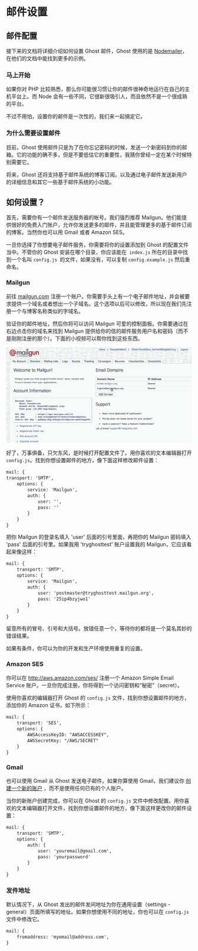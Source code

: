 # 邮件设置

## 邮件配置

接下来的文档将详细介绍如何设置 Ghost 邮件，Ghost 使用的是 [Nodemailer](https://github.com/andris9/Nodemailer)，在他们的文档中能找到更多的示例。

### 马上开始
如果你对 PHP 比较熟悉，那么你可能很习惯让你的邮件很神奇地运行在自己的主机平台上。而 Node 会有一些不同，它很新很吸引人，而且依然不是一个很成熟的平台。

不过不用怕，设置你的邮件是一次性的，我们来一起搞定它。

### 为什么需要设置邮件
目前，Ghost 使用邮件只是为了在你忘记密码的时候，发送一个新密码到你的邮箱。它的功能的确不多，但是不要低估它的重要性，我猜你曾经一定在某个时候特别需要它。

将来，Ghost 还将支持基于邮件系统的博客订阅。以及通过电子邮件发送新用户的详细信息和其它一些基于邮件系统的小功能。

## 如何设置？

首先，需要你有一个邮件发送服务器的帐号。我们强烈推荐 Mailgun。他们能提供很好的免费入门账户，允许你发送更多的邮件，并且能管理更多的基于邮件订阅的博客。当然你也可以用 Gmail 或者 Amazon SES。

一旦你选择了你想要电子邮件服务，你需要将你的设置添加到 Ghost 的配置文件当中。不管你的 Ghost 安装在哪个目录，你应该能在` index.js` 所在的目录中找到一个名叫 `config.js `的文件，如果没有，可以复制 `config.example.js` 然后重命名。

### Mailgun
前往 [mailgun.com](mailgun.com) 注册一个账户。你需要手头上有一个电子邮件地址，并会被要求提供一个域名或者想出一个子域名。这个选项以后可以修改，所以现在我们先注册一个与博客名称类似的字域名。

验证你的邮件地址，然后你将可以访问 Mailgun 可爱的控制面板。你需要通过在右边点击你的域名来找到 Mailgun 提供给你的信的邮件服务用户名和密码（而不是刚刚注册的那个）。下面的小视频可以帮你找到这些东西。

![](images/mailgun.gif)

好了，万事俱备，只欠东风，是时候打开配置文件了。用你喜欢的文本编辑器打开 `config.js`。找到你想设置邮件的地方，像下面这样修改邮件设置：

```
mail: {
transport: 'SMTP',
    options: {
        service: 'Mailgun',
        auth: {
            user: '',
            pass: ''
        }
    }
}
```

把你 Mailgun 的登录名填入 'user' 后面的引号里面，再把你的 Mailgun 密码填入 'pass' 后面的引号里。如果我用 'tryghosttest' 账户设置我的 Mailgun，它应该看起来像这样：

```
mail: {
    transport: 'SMTP',
    options: {
        service: 'Mailgun',
        auth: {
            user: 'postmaster@tryghosttest.mailgun.org',
            pass: '25ip4bzyjwo1'
        }
    }
}
```

留意所有的冒号、引号和大括号。放错任意一个，等待你的都将是一个莫名其妙的错误结果。

如果有条件，你可以为你的开发和生产环境使用重复的设置。

### Amazon SES
你可以在 http://aws.amazon.com/ses/ 注册一个 Amazon Simple Email Service 账户。一旦你完成注册，你将得到一个访问密钥和“秘密”（secret）。

使用你喜欢的编辑器打开 Ghost 的 `config.js` 文件，找到你想设置邮件的地方，添加你的 Amazon 证书，如下所示：

```
mail: {
    transport: 'SES',
    options: {
        AWSAccessKeyID: "AWSACCESSKEY",
        AWSSecretKey: "/AWS/SECRET"
    }
}
```

### Gmail
也可以使用 Gmail 从 Ghost 发送电子邮件。如果你算使用 Gmail，我们建议你 [创建一个新的账户](https://accounts.google.com/SignUp) ，而不是使用任何已有的个人账户。

当你的新账户创建完成，你可以在 Ghost 的 `config.js` 文件中修改配置。用你喜欢的文本编辑器打开文件，找到你想设置邮件的地方，像下面这样更改你的邮件设置：

```
mail: {
    transport: 'SMTP',
    options: {
        auth: {
            user: 'youremail@gmail.com',
            pass: 'yourpassword'
        }
    }
}
```

### 发件地址
默认情况下，从 Ghost 发出的邮件发间地址为你在通用设置（settings - general）页面所填写的地址。如果你想使用不同的地址，你也可以在 `config.js` 文件中修改它。

```
mail: {
    fromaddress: 'myemail@address.com',
}
```